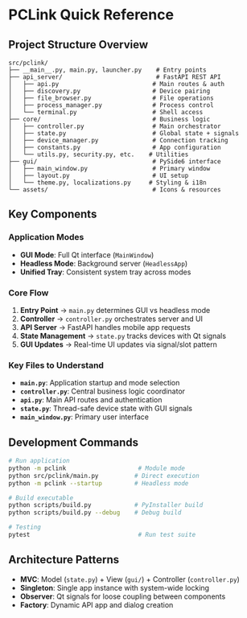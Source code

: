 # PCLink Quick Reference

## Project Structure Overview

```
src/pclink/
├── __main__.py, main.py, launcher.py    # Entry points
├── api_server/                          # FastAPI REST API
│   ├── api.py                          # Main routes & auth
│   ├── discovery.py                    # Device pairing
│   ├── file_browser.py                 # File operations
│   ├── process_manager.py              # Process control
│   └── terminal.py                     # Shell access
├── core/                               # Business logic
│   ├── controller.py                   # Main orchestrator
│   ├── state.py                        # Global state + signals
│   ├── device_manager.py               # Connection tracking
│   ├── constants.py                    # App configuration
│   └── utils.py, security.py, etc.    # Utilities
├── gui/                                # PySide6 interface
│   ├── main_window.py                  # Primary window
│   ├── layout.py                       # UI setup
│   └── theme.py, localizations.py     # Styling & i18n
└── assets/                             # Icons & resources
```

## Key Components

### Application Modes
- **GUI Mode**: Full Qt interface (`MainWindow`)
- **Headless Mode**: Background server (`HeadlessApp`)
- **Unified Tray**: Consistent system tray across modes

### Core Flow
1. **Entry Point** → `main.py` determines GUI vs headless mode
2. **Controller** → `controller.py` orchestrates server and UI
3. **API Server** → FastAPI handles mobile app requests
4. **State Management** → `state.py` tracks devices with Qt signals
5. **GUI Updates** → Real-time UI updates via signal/slot pattern

### Key Files to Understand
- **`main.py`**: Application startup and mode selection
- **`controller.py`**: Central business logic coordinator
- **`api.py`**: Main API routes and authentication
- **`state.py`**: Thread-safe device state with GUI signals
- **`main_window.py`**: Primary user interface

## Development Commands

```bash
# Run application
python -m pclink                    # Module mode
python src/pclink/main.py          # Direct execution
python -m pclink --startup         # Headless mode

# Build executable
python scripts/build.py            # PyInstaller build
python scripts/build.py --debug    # Debug build

# Testing
pytest                              # Run test suite
```

## Architecture Patterns

- **MVC**: Model (`state.py`) + View (`gui/`) + Controller (`controller.py`)
- **Singleton**: Single app instance with system-wide locking
- **Observer**: Qt signals for loose coupling between components
- **Factory**: Dynamic API app and dialog creation